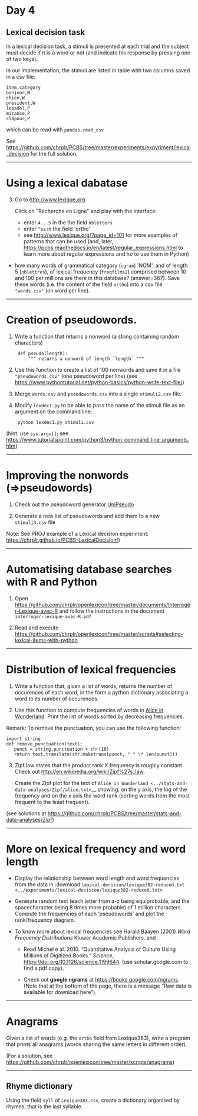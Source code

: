 Day 4
=====

## Lexical decision task

In a lexical decision task,  a stimuli is presented at each trial and the subject must decide if it is a word or not (and indicate his response by pressing one of two keys).

In our implementation, the stimuli are listed in table with two columns saved in a csv file: 

    item,category
    bonjour,W
    chien,W
    president,W
    lopadol,P
    mirance,P
    clapour,P

which can be read with `pandas.read_csv`

See  <https://github.com/chrplr/PCBS/tree/master/experiments/expyriment/lexical_decision> for the full solution.

---

# Using a lexical dabatase

3. Go to http://www.lexique.org

   Click on "Recherche en Ligne" and play with the interface: 

   - enter `4...5` in the the field `nbletters`
   - enter `^ba` in the field 'ortho'
   - see <http://www.lexique.org/?page_id=101> for more examples of patterns that can be used (and, later, <https://pcbs.readthedocs.io/en/latest/regular_expressions.html> to learn more about regular expressions and ho to use them in Python)

- how many words of grammatical category (`cgram`) 'NOM', and of length 5 (`nblettres`), of lexical frequency (`freqfilms2`) comprised between 10 and 100 per millions are there in this database? (answer=367). Save these words (i.e. the content of the field `ortho`) into a csv file `"words.csv"` (on word per line).

---
# Creation of pseudowords. 

1. Write a function that returns a nonword (a string containing random characters)

        def pseudo(length):
            """ returns a nonword of length `length` """


2. Use this function to create a list of 100 nonwords and save it in a file `"pseudowords.csv"` (one pseudoword per line) (see <https://www.pythontutorial.net/python-basics/python-write-text-file/>)

3. Merge `words.csv` and `pseudowords.csv` into a single `stimuli2.csv` file.

4. Modify `lexdec1.py` to be able to pass the name of the stimuli file as an argument on the command line:

        python lexdec1.py stimuli.csv

(hint: use `sys.argv[]`; see <https://www.tutorialspoint.com/python3/python_command_line_arguments.htm>)

---

# Improving the nonwords (=>pseudowords)

1. Check out the pseudoword generator [UniPseudo](http://www.lexique.org/?page_id=582)

2. Generate a new list of pseudowords and add them to a new `stimuli3.csv` file

Note: See PROJ example of a Lexical decision experiment: <https://chrplr.github.io/PCBS-LexicalDecision/>)

---

# Automatising database searches with R and Python

1. Open <https://github.com/chrplr/openlexicon/tree/master/documents/Interroger-Lexique-avec-R> and follow the instructions in the document `interroger-lexique-avec-R.pdf` 

2. Read and execute <https://github.com/chrplr/openlexicon/tree/master/scripts#selecting-lexical-items-with-python>

---

# Distribution of lexical frequencies


1. Write a function that, given a list of words, returns the number of occurences of each word, in the form a python dictionary associating a word to its number of occurences.

2. Use this function to compute frequencies of words in [Alice in Wonderland](http://www.umich.edu/~umfandsf/other/ebooks/alice30.txt). Print the list of words sorted by decreasing frequencies.

Remark: To remove the punctuation, you can use the following function:

    import string
    def remove_punctuation(text):
       punct = string.punctuation + chr(10)
       return text.translate(str.maketrans(punct, " " \* len(punct)))

3. Zipf law states that the product rank X frequency is roughly
   constant. Check out http://en.wikipedia.org/wiki/Zipf%27s_law. 
   
   Create the Zipf plot for the text of `Alice in Wonderland <../stats-and-data-analyses/Zipf/alice.txt>`__
   showing, on the y axis, the log of the frequency and on the x axis
   the word rank (sorting words from the most frequent to the least
   frequent).
   
(see solutions at <https://github.com/chrplr/PCBS/tree/master/stats-and-data-analyses/Zipf>) 

---

# More on lexical frequency and word length

-  Display the relationship between word length and word frequencies
   from the data in
   :download:`lexical-decision/lexique382-reduced.txt <../experiments/lexical-decision/lexique382-reduced.txt>`

-  Generate random text (each letter from a-z being equiprobable, and
   the spacecharacter being 8 times more probable) of 1 million
   characters. Compute the frequencies of each ‘pseudowords’ and plot
   the rank/frequency diagram.

-  To know more about lexical frequencies see  Harald Baayen (2001) *Word Frequency Distributions* Kluwer
      Academic Publishers. and 
   -  Read Michel e al. 2010. “Quantitative Analysis of Culture Using Millions of
      Digitized Books.” _Science_, https://doi.org/10.1126/science.1199644. (use scholar.google.com
      to find a pdf copy). 
      
   - Check out **google ngrams** at
      https://books.google.com/ngrams. (Note that at the bottom of the
      page, there is a message “Raw data is available for download
      here”).

---

# Anagrams

Given a list of words (e.g. the `ortho` field from Lexique383), write a program that prints all anagrams (words sharing the same letters in different order).

(For a solution, see <https://github.com/chrplr/openlexicon/tree/master/scripts/anagrams>)

---

## Rhyme dictionary

Using the field `syll` of `Lexique383.csv`, create a dictionary organised by rhymes, that is the last syllable.


